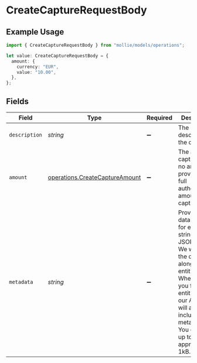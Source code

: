 # CreateCaptureRequestBody

## Example Usage

```typescript
import { CreateCaptureRequestBody } from "mollie/models/operations";

let value: CreateCaptureRequestBody = {
  amount: {
    currency: "EUR",
    value: "10.00",
  },
};
```

## Fields

| Field                                                                                                                                                                                                                             | Type                                                                                                                                                                                                                              | Required                                                                                                                                                                                                                          | Description                                                                                                                                                                                                                       |
| --------------------------------------------------------------------------------------------------------------------------------------------------------------------------------------------------------------------------------- | --------------------------------------------------------------------------------------------------------------------------------------------------------------------------------------------------------------------------------- | --------------------------------------------------------------------------------------------------------------------------------------------------------------------------------------------------------------------------------- | --------------------------------------------------------------------------------------------------------------------------------------------------------------------------------------------------------------------------------- |
| `description`                                                                                                                                                                                                                     | *string*                                                                                                                                                                                                                          | :heavy_minus_sign:                                                                                                                                                                                                                | The description of the capture.                                                                                                                                                                                                   |
| `amount`                                                                                                                                                                                                                          | [operations.CreateCaptureAmount](../../models/operations/createcaptureamount.md)                                                                                                                                                  | :heavy_minus_sign:                                                                                                                                                                                                                | The amount captured. If no amount is provided, the full authorized amount is captured.                                                                                                                                            |
| `metadata`                                                                                                                                                                                                                        | *string*                                                                                                                                                                                                                          | :heavy_minus_sign:                                                                                                                                                                                                                | Provide any data you like, for example a string or a JSON object. We will save the data alongside the entity. Whenever you fetch the entity with our API, we will also include the metadata. You can use up to approximately 1kB. |